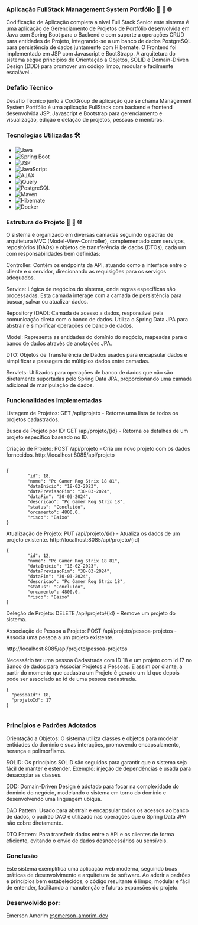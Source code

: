 ### Aplicação FullStack Management System Portfólio 🚀 🔄 🌐

Codificação de Aplicação completa a nível Full Stack Senior este sistema é uma aplicação de Gerenciamento de Projetos de Portfólio desenvolvida em Java com Spring Boot para o Backend e com suporte a operações CRUD para entidades de Projeto, integrando-se a um banco de dados PostgreSQL para persistência de dados juntamente com Hibernate. O Frontend foi implementado em JSP com Javascript e BootStrapp. A arquitetura do sistema segue princípios de Orientação a Objetos, SOLID e Domain-Driven Design (DDD) para promover um código limpo, modular e facilmente escalável..


### Defafio Técnico

Desafio Técnico junto a CodGroup de aplicação  que se chama Management System Portfólio é uma aplicação FullStack com backend e frontend desenvolvida JSP, Javascript e Bootstrap para gerenciamento e visualização, edição e delação de projetos, pessoas e membros.

### Tecnologias Utilizadas 🛠️

- ![Java](https://img.shields.io/badge/-Java-007396?style=for-the-badge&logo=java&logoColor=white)
- ![Spring Boot](https://img.shields.io/badge/-Spring%20Boot-6DB33F?style=for-the-badge&logo=spring-boot&logoColor=white)
- ![JSP](https://img.shields.io/badge/-JSP-007ACC?style=for-the-badge&logo=java&logoColor=white)
- ![JavaScript](https://img.shields.io/badge/-JavaScript-F7DF1E?style=for-the-badge&logo=javascript&logoColor=black)
- ![AJAX](https://img.shields.io/badge/-AJAX-007ACC?style=for-the-badge&logo=ajax&logoColor=white)
- ![jQuery](https://img.shields.io/badge/-jQuery-0769AD?style=for-the-badge&logo=jquery&logoColor=white)
- ![PostgreSQL](https://img.shields.io/badge/-PostgreSQL-4169E1?style=for-the-badge&logo=postgresql&logoColor=white)
- ![Maven](https://img.shields.io/badge/-Maven-C71A36?style=for-the-badge&logo=apache-maven&logoColor=white)
- ![Hibernate](https://img.shields.io/badge/-Hibernate-59666C?style=for-the-badge&logo=hibernate&logoColor=white)
- ![Docker](https://img.shields.io/badge/-Docker-2496ED?style=for-the-badge&logo=docker&logoColor=white)


### Estrutura do Projeto 🚀 🔄 🌐

O sistema é organizado em diversas camadas seguindo o padrão de arquitetura MVC (Model-View-Controller), complementado com serviços, repositórios (DAOs) e objetos de transferência de dados (DTOs), cada um com responsabilidades bem definidas:

Controller: Contém os endpoints da API, atuando como a interface entre o cliente e o servidor, direcionando as requisições para os serviços adequados.

Service: Lógica de negócios do sistema, onde regras específicas são processadas. Esta camada interage com a camada de persistência para buscar, salvar ou atualizar dados.

Repository (DAO): Camada de acesso a dados, responsável pela comunicação direta com o banco de dados. Utiliza o Spring Data JPA para abstrair e simplificar operações de banco de dados.

Model: Representa as entidades do domínio do negócio, mapeadas para o banco de dados através de anotações JPA.

DTO: Objetos de Transferência de Dados usados para encapsular dados e simplificar a passagem de múltiplos dados entre camadas.

Servlets: Utilizados para operações de banco de dados que não são diretamente suportadas pelo Spring Data JPA, proporcionando uma camada adicional de manipulação de dados.

### Funcionalidades Implementadas
Listagem de Projetos: GET /api/projeto - Retorna uma lista de todos os projetos cadastrados.

Busca de Projeto por ID: GET /api/projeto/{id} - Retorna os detalhes de um projeto específico baseado no ID.

Criação de Projeto: POST /api/projeto - Cria um novo projeto com os dados fornecidos.
http://localhost:8085/api/projeto
```

{
        "id": 18,
        "nome": "Pc Gamer Rog Strix 18 81",
        "dataInicio": "18-02-2023",
        "dataPrevisaoFim": "30-03-2024",
        "dataFim": "30-03-2024",
        "descricao": "Pc Gamer Rog Strix 18",
        "status": "Concluído",
        "orcamento": 4800.0,
        "risco": "Baixo"
}
```

Atualização de Projeto: PUT /api/projeto/{id} - Atualiza os dados de um projeto existente.
http://localhost:8085/api/projeto/{id}
```
{
        "id": 12,
        "nome": "Pc Gamer Rog Strix 18 81",
        "dataInicio": "18-02-2023",
        "dataPrevisaoFim": "30-03-2024",
        "dataFim": "30-03-2024",
        "descricao": "Pc Gamer Rog Strix 18",
        "status": "Concluído",
        "orcamento": 4800.0,
        "risco": "Baixo"
}
```
Deleção de Projeto: DELETE /api/projeto/{id} - Remove um projeto do sistema.

Associação de Pessoa a Projeto: POST /api/projeto/pessoa-projetos - Associa uma pessoa a um projeto existente.

http://localhost:8085/api/projeto/pessoa-projetos

Necessário ter uma pessoa Cadastrada com ID 18 e um projeto com id 17 no Banco de dados para Associar Projetos a Pessoas. E assim por diante, a partir do momento que cadastra um Projeto é gerado um Id que depois pode ser associado
ao id de uma pessoa cadastrada.
```
{
  "pessoaId": 18,
  "projetoId": 17
}


```
### Princípios e Padrões Adotados
Orientação a Objetos: O sistema utiliza classes e objetos para modelar entidades do domínio e suas interações, promovendo encapsulamento, herança e polimorfismo.

SOLID: Os princípios SOLID são seguidos para garantir que o sistema seja fácil de manter e estender. Exemplo: injeção de dependências é usada para desacoplar as classes.

DDD: Domain-Driven Design é adotado para focar na complexidade do domínio do negócio, modelando o sistema em torno do domínio e desenvolvendo uma linguagem ubíqua.

DAO Pattern: Usado para abstrair e encapsular todos os acessos ao banco de dados, o padrão DAO é utilizado nas operações que o Spring Data JPA não cobre diretamente.

DTO Pattern: Para transferir dados entre a API e os clientes de forma eficiente, evitando o envio de dados desnecessários ou sensíveis.

### Conclusão
Este sistema exemplifica uma aplicação web moderna, seguindo boas práticas de desenvolvimento e arquitetura de software. Ao aderir a padrões e princípios bem estabelecidos, o código resultante é limpo, modular e fácil de entender, facilitando a manutenção e futuras expansões do projeto.



### Desenvolvido por:
Emerson Amorim [@emerson-amorim-dev](https://www.linkedin.com/in/emerson-amorim-dev/)


